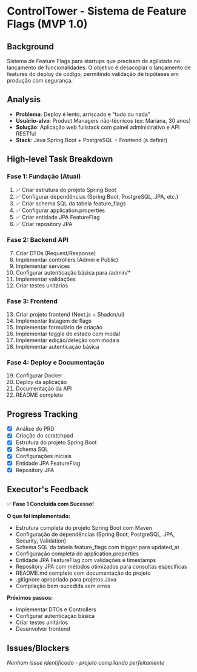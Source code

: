 # ControlTower - Sistema de Feature Flags (MVP 1.0)

## Background
Sistema de Feature Flags para startups que precisam de agilidade no lançamento de funcionalidades. O objetivo é desacoplar o lançamento de features do deploy de código, permitindo validação de hipóteses em produção com segurança.

## Analysis
- **Problema**: Deploy é lento, arriscado e "tudo ou nada"
- **Usuário-alvo**: Product Managers não-técnicos (ex: Mariana, 30 anos)
- **Solução**: Aplicação web fullstack com painel administrativo e API RESTful
- **Stack**: Java Spring Boot + PostgreSQL + Frontend (a definir)

## High-level Task Breakdown

### Fase 1: Fundação (Atual)
1. ✅ Criar estrutura do projeto Spring Boot
2. ✅ Configurar dependências (Spring Boot, PostgreSQL, JPA, etc.)
3. ✅ Criar schema SQL da tabela feature_flags
4. ✅ Configurar application.properties
5. ✅ Criar entidade JPA FeatureFlag
6. ✅ Criar repository JPA

### Fase 2: Backend API
7. Criar DTOs (Request/Response)
8. Implementar controllers (Admin e Public)
9. Implementar services
10. Configurar autenticação básica para /admin/*
11. Implementar validações
12. Criar testes unitários

### Fase 3: Frontend
13. Criar projeto frontend (Next.js + Shadcn/ui)
14. Implementar listagem de flags
15. Implementar formulário de criação
16. Implementar toggle de estado com modal
17. Implementar edição/deleção com modais
18. Implementar autenticação básica

### Fase 4: Deploy e Documentação
19. Configurar Docker
20. Deploy da aplicação
21. Documentação da API
22. README completo

## Progress Tracking
- [x] Análise do PRD
- [x] Criação do scratchpad
- [x] Estrutura do projeto Spring Boot
- [x] Schema SQL
- [x] Configurações iniciais
- [x] Entidade JPA FeatureFlag
- [x] Repository JPA

## Executor's Feedback
✅ **Fase 1 Concluída com Sucesso!**

**O que foi implementado:**
- Estrutura completa do projeto Spring Boot com Maven
- Configuração de dependências (Spring Boot, PostgreSQL, JPA, Security, Validation)
- Schema SQL da tabela feature_flags com trigger para updated_at
- Configuração completa do application.properties
- Entidade JPA FeatureFlag com validações e timestamps
- Repository JPA com métodos otimizados para consultas específicas
- README.md completo com documentação do projeto
- .gitignore apropriado para projetos Java
- Compilação bem-sucedida sem erros

**Próximos passos:**
- Implementar DTOs e Controllers
- Configurar autenticação básica
- Criar testes unitários
- Desenvolver frontend

## Issues/Blockers
*Nenhum issue identificado - projeto compilando perfeitamente*
